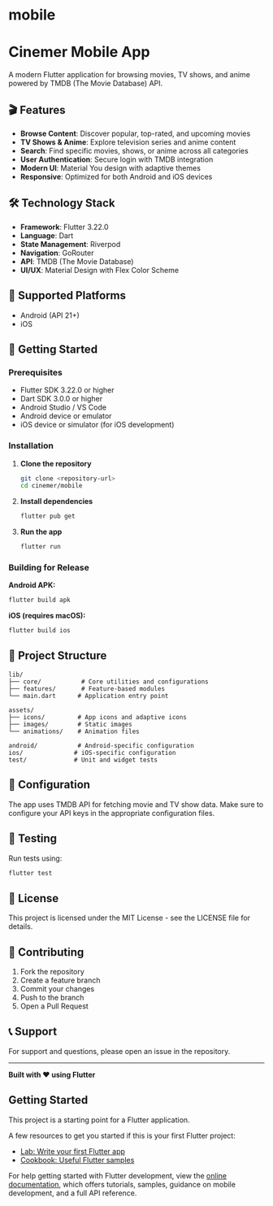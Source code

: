 # mobile

# Cinemer Mobile App

A modern Flutter application for browsing movies, TV shows, and anime powered by TMDB (The Movie Database) API.

## 🎬 Features

- **Browse Content**: Discover popular, top-rated, and upcoming movies
- **TV Shows & Anime**: Explore television series and anime content
- **Search**: Find specific movies, shows, or anime across all categories
- **User Authentication**: Secure login with TMDB integration
- **Modern UI**: Material You design with adaptive themes
- **Responsive**: Optimized for both Android and iOS devices

## 🛠️ Technology Stack

- **Framework**: Flutter 3.22.0
- **Language**: Dart
- **State Management**: Riverpod
- **Navigation**: GoRouter
- **API**: TMDB (The Movie Database)
- **UI/UX**: Material Design with Flex Color Scheme

## 📱 Supported Platforms

- Android (API 21+)
- iOS

## 🚀 Getting Started

### Prerequisites

- Flutter SDK 3.22.0 or higher
- Dart SDK 3.0.0 or higher
- Android Studio / VS Code
- Android device or emulator
- iOS device or simulator (for iOS development)

### Installation

1. **Clone the repository**
   ```bash
   git clone <repository-url>
   cd cinemer/mobile
   ```

2. **Install dependencies**
   ```bash
   flutter pub get
   ```

3. **Run the app**
   ```bash
   flutter run
   ```

### Building for Release

**Android APK:**
```bash
flutter build apk
```

**iOS (requires macOS):**
```bash
flutter build ios
```

## 📁 Project Structure

```
lib/
├── core/           # Core utilities and configurations
├── features/       # Feature-based modules
└── main.dart      # Application entry point

assets/
├── icons/         # App icons and adaptive icons
├── images/        # Static images
└── animations/    # Animation files

android/           # Android-specific configuration
ios/              # iOS-specific configuration
test/             # Unit and widget tests
```

## 🔧 Configuration

The app uses TMDB API for fetching movie and TV show data. Make sure to configure your API keys in the appropriate configuration files.

## 🧪 Testing

Run tests using:
```bash
flutter test
```

## 📄 License

This project is licensed under the MIT License - see the LICENSE file for details.

## 🤝 Contributing

1. Fork the repository
2. Create a feature branch
3. Commit your changes
4. Push to the branch
5. Open a Pull Request

## 📞 Support

For support and questions, please open an issue in the repository.

---

**Built with ❤️ using Flutter**

## Getting Started

This project is a starting point for a Flutter application.

A few resources to get you started if this is your first Flutter project:

- [Lab: Write your first Flutter app](https://docs.flutter.dev/get-started/codelab)
- [Cookbook: Useful Flutter samples](https://docs.flutter.dev/cookbook)

For help getting started with Flutter development, view the
[online documentation](https://docs.flutter.dev/), which offers tutorials,
samples, guidance on mobile development, and a full API reference.
